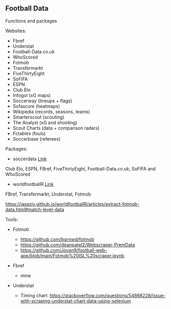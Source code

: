 ## Football Data

Functions and packages

Websites:
- Fbref
- Understat
- Football-Data.co.uk
- WhoScored
- Fotmob
- Transfermarkt
- FiveThirtyEight
- SoFIFA
- ESPN
- Club Elo
- Infogol (xG maps)
- Soccerway (lineups + flags)
- Sofascore (heatmaps)
- Wikipedia (records, seasons, teams)
- Smarterscout (scouting)
- The Analyst (xG and shooting)
- Scout Charts (data + comparison radars)
- Fctables (fouls)
- Soccerbase (referees)

Packages:

- soccerdata [Link](https://soccerdata.readthedocs.io/en/latest/index.html)

Club Elo, ESPN, FBref, FiveThirtyEight, Football-Data.co.uk, SoFIFA and WhoScored

- worldfootballR [Link](https://github.com/JaseZiv/worldfootballR)

FBref, Transfermarkt, Understat, Fotmob

https://jaseziv.github.io/worldfootballR/articles/extract-fotmob-data.html#match-level-data

Tools:

- Fotmob
   - https://github.com/bgrnwd/fotmob
   - https://github.com/deanpatel2/Webscraper-PremData
   - https://github.com/Joyan9/football-web-app/blob/main/Fotmob%20ISL%20scraper.ipynb

- Fbref
   - mine

- Understat
   - Timing chart: https://stackoverflow.com/questions/54868228/issue-with-scraping-understat-chart-data-using-selenium 